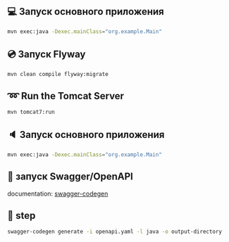 ## :computer: Запуск основного приложения
```bash
mvn exec:java -Dexec.mainClass="org.example.Main"
```

## :cd: Запуск Flyway
```bash
mvn clean compile flyway:migrate
```

## :loop: Run the Tomcat Server
```bash
mvn tomcat7:run
```

## :speaker: Запуск основного приложения
```bash
mvn exec:java -Dexec.mainClass="org.example.Main"
```

##  :bust_in_silhouette: запуск Swagger/OpenAPI
documentation: [swagger-codegen](https://github.com/swagger-api/swagger-codegen)

## :floppy_disk: step
```bash
swagger-codegen generate -i openapi.yaml -l java -o output-directory
```
